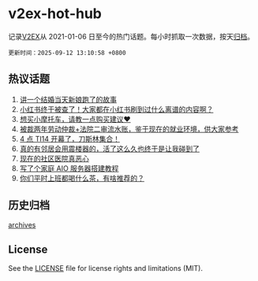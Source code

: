 # v2ex-hot-hub

 记录[V2EX](https://www.v2ex.com/)从 2021-01-06 日至今的热门话题。每小时抓取一次数据，按天[归档](archives)。

`更新时间：2025-09-12 13:10:58 +0800`

## 热议话题

1. [讲一个结婚当天新娘跑了的故事](https://www.v2ex.com/t/1158732)
1. [小红书终于被查了！大家都在小红书刷到过什么离谱的内容啊？](https://www.v2ex.com/t/1158556)
1. [想买小摩托车，请教一点购买建议❤️](https://www.v2ex.com/t/1158559)
1. [被裁两年劳动仲裁+法院二审流水账，鉴于现在的就业环境，供大家参考](https://www.v2ex.com/t/1158563)
1. [4 点 TI14 开幕了，刀斯林集合！](https://www.v2ex.com/t/1158549)
1. [真的有邻居会用震楼器的，活了这么久也终于是让我碰到了](https://www.v2ex.com/t/1158687)
1. [现在的社区医院真恶心](https://www.v2ex.com/t/1158683)
1. [写了个家庭 AIO 服务器搭建教程](https://www.v2ex.com/t/1158660)
1. [你们平时上班都喝什么茶，有啥推荐的？](https://www.v2ex.com/t/1158704)

## 历史归档

[archives](archives)

## License

See the [LICENSE](LICENSE) file for license rights and limitations (MIT).
